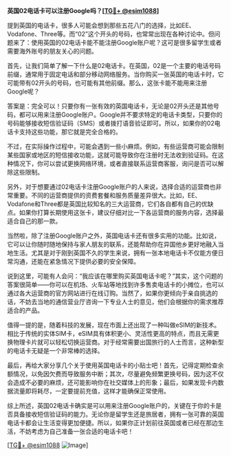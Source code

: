 **英国02电话卡可以注册Google吗？[[TG💪+ @esim1088](https://t.me/s/esim1088)]**

提到英国的电话卡，很多人可能会想到那些五花八门的选择，比如EE、Vodafone、Three等。而“02”这个开头的号码，也常常出现在各种讨论中。但问题来了：使用英国的02电话卡能不能注册Google账户呢？这可是很多留学生或者需要海外账号的朋友关心的问题。

首先，让我们简单了解一下什么是02电话卡。在英国，02是一个主要的电话号码前缀，通常用于固定电话和部分移动网络服务。当你购买一张英国的电话卡时，它可能带有02开头的号码，也可能有其他前缀。那么，这张卡能不能用来注册Google呢？

答案是：完全可以！只要你有一张有效的英国电话卡，无论是02开头还是其他号码，都可以用来注册Google账户。Google并不要求特定的电话卡类型，只要你的号码能够接收短信验证码（SMS）或者拨打语音验证即可。所以，如果你的02电话卡支持这些功能，那它就是完全合格的。

不过，在实际操作过程中，可能会遇到一些小麻烦。例如，有些运营商可能会限制某些国家或地区的短信接收功能，这就可能导致你在注册时无法收到验证码。在这种情况下，你可以尝试更换网络环境，或者直接联系运营商客服，询问是否可以解除这些限制。

另外，对于想要通过02电话卡注册Google账户的人来说，选择合适的运营商也非常重要。不同的运营商提供的资费套餐和服务质量差异很大。比如，EE、Vodafone和Three都是英国比较知名的三大运营商，它们各自都有自己的优缺点。如果你打算长期使用这张卡，建议仔细对比一下各运营商的服务内容，选择最适合自己的那一款。

当然啦，除了注册Google账户之外，英国电话卡还有很多实用的功能。比如说，它可以让你随时随地保持与家人朋友的联系，还能帮助你在异国他乡更好地融入当地生活。尤其是对于刚到英国不久的学生来说，拥有一张本地电话卡不仅能方便日常沟通，还能在紧急情况下提供必要的安全保障。

说到这里，可能有人会问：“我应该在哪里购买英国电话卡呢？”其实，这个问题的答案很简单——你可以在机场、火车站等地找到许多售卖电话卡的小摊位，也可以通过各大运营商的官方网站进行在线订购。当然了，如果你更倾向于亲自挑选的话，不妨去当地的通信营业厅咨询一下专业人士的意见，他们会根据你的需求推荐适合的产品。

值得一提的是，随着科技的发展，现在市面上还出现了一种叫做eSIM的新技术。相比于传统的实体SIM卡，eSIM具有体积更小、灵活性更高的特点，而且无需更换物理卡片就可以轻松切换运营商。对于经常需要出国旅行的人士而言，这种新型的电话卡无疑是一个非常棒的选择。

最后，再给大家分享几个关于使用英国电话卡的小贴士吧！首先，记得定期检查余额情况，以免因欠费而导致服务中断；其次，尽量避免频繁更换号码，因为这不仅会造成不必要的麻烦，还可能影响你在社交媒体上的形象；最后，如果发现卡内数据流量即将耗尽，一定要提前充值，这样才能确保正常使用。

综上所述，英国02电话卡确实是可以用来注册Google账户的，关键在于你的卡是否具备接收短信验证码的能力。无论你是留学生还是旅居者，拥有一张可靠的英国电话卡都会让生活变得更加便捷。所以，如果你正计划前往英国或者已经在那边生活，不妨考虑为自己准备一张合适的电话卡吧！

[[TG💪+ @esim1088](https://t.me/s/esim1088) ![Image](https://i.postimg.cc/4NQfJmqS/Snipaste-2025-05-13-00-14-12.png)]
